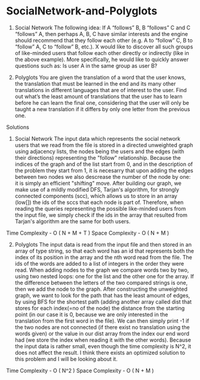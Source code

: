 # SocialNetwork-and-Polyglots

1. Social Network
The following idea: If A “follows” B, B “follows” C and C “follows” A, then perhaps A, B, C have similar interests and the engine should recommend that they follow each other (e.g. A to “follow” C, B to “follow” A, C to “follow” B, etc.).
X would like to discover all such groups of like-minded users that follow each other directly or indirectly (like in the above example). More specifically, he would like to quickly answer questions such as: Is user A in the same group as user B?

2. Polyglots
You are given the translation of a word that the user knows, the translation that must be learned in the end and its many other translations in different languages that are of interest to the user. Find out what’s the least amount of translations that the user has to learn before he can learn the final one, considering that the user will only be taught a new translation if it differs by only one letter from the previous one.

Solutions
1. Social Network
The input data which represents the social network users
that we read from the file is stored in a directed unweighted 
graph using adjacency lists, the nodes being the users and the edges (with their 
directions) representing the "follow" relationship. Because the 
indices of the graph and of the list start from 0, and in the 
description of the problem they start from 1, it is necesarry
that upon adding the edges between two nodes we also descrease 
the number of the node by one: it is simply an efficient 
"shifting" move. After building our graph, we make use of a 
mildly modified DFS, Tarjan's algorithm, for strongly connected 
components (scc), which allows us to store in an array (low[]) 
the ids of the sccs that each node is part of. Therefore, when 
reading the queries representing the possible like-minded users 
from the input file, we simply check if the ids in the array that
resulted from Tarjan's algorithm are the same for both users.

Time Complexity - O ( N + M + T )
Space Complexity - O ( N + M )

2. Polyglots
The input data is read from the input file and then stored in an 
array of type string, so that each word has an id that represents 
both the index of its position in the array and the nth word read
from the file. The ids of the words are added to a list of integers
in the order they were read. When adding nodes to the graph we 
compare words two by two, using two nested loops: one for the list
and the other one for the array. If the difference between the letters
of the two compared strings is one, then we add the node to the graph.
After constructing the unweighted graph, we want to look for the path
that has the least amount of edges, by using BFS for the shortest path
(adding another array called dist that stores for each index(=no of the
node) the distance from the starting point (in our case it is 0, because
we are only interested in the translation from the first word in the file).
We can then simply print -1 if the two nodes are not connected (if there
exist no translation using the words given) or the value in our dist array
from the index our end word had (we store the index when reading it with
the other words).
Because the input data is rather small, even though the time complexity 
is N^2, it does not affect the result. I think there exists an optimized 
solution to this problem and I will be looking about it.

Time Complexity -  O ( N^2 )
Space Complexity - O ( N + M )


